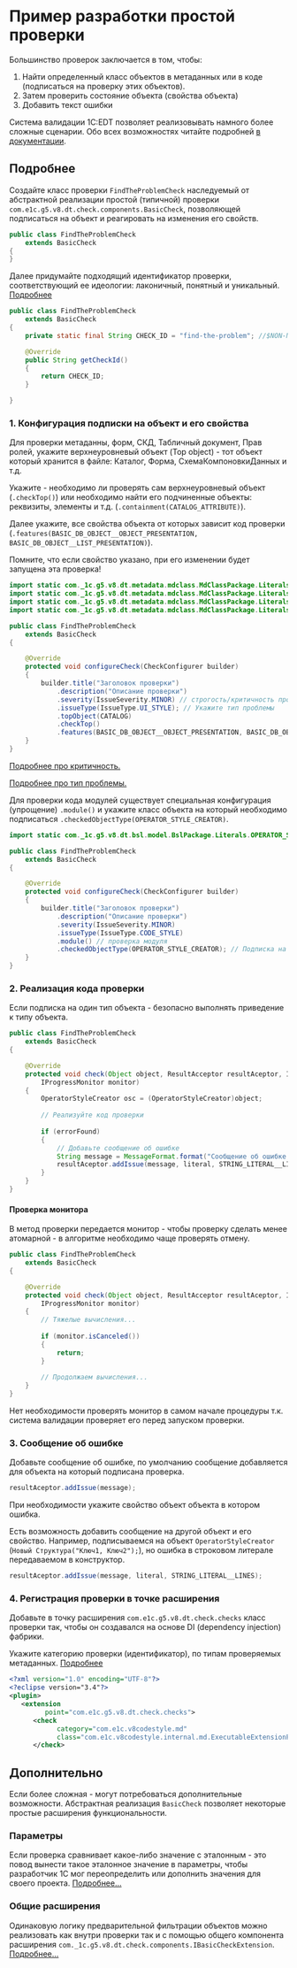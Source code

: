 # Пример разработки простой проверки

Большинство проверок заключается в том, чтобы:

1. Найти определенный класс объектов в метаданных или в коде (подписаться на проверку этих объектов).
2. Затем проверить состояние объекта (свойства объекта)
3. Добавить текст ошибки

Система валидации 1C:EDT позволяет реализовывать намного более сложные сценарии. 
Обо всех возможностях читайте подробней [в документации](https://edt.1c.ru/dev/ru/docs/plugins/dev/checks/checksdoc.pdf).

## Подробнее


Создайте класс проверки `FindTheProblemCheck` наследуемый от абстрактной реализации простой (типичной) 
проверки `com.e1c.g5.v8.dt.check.components.BasicCheck`, позволяющей подписаться на объект и реагировать на изменения его свойств.


```java
public class FindTheProblemCheck
    extends BasicCheck
{
}
```

Далее придумайте подходящий идентификатор проверки, соответствующий ее идеологии: лаконичный, понятный и уникальный.
[Подробнее](Check_Convention.md#код-проверки)


```java
public class FindTheProblemCheck
    extends BasicCheck
{
    private static final String CHECK_ID = "find-the-problem"; //$NON-NLS-1$

    @Override
    public String getCheckId()
    {
        return CHECK_ID;
    }

}
```

### 1. Конфигурация подписки на объект и его свойства

Для проверки метаданны, форм, СКД, Табличный документ, Прав ролей, укажите верхнеуровневый объект (Top object) - тот объект который хранится в файле: Каталог, Форма, СхемаКомпоновкиДанных и т.д.

Укажите - необходимо ли проверять сам верхнеуровневый объект (`.checkTop()`) или необходимо найти его подчиненные объекты: реквизиты, элементы и т.д. (`.containment(CATALOG_ATTRIBUTE)`).

Далее укажите, все свойства объекта от которых зависит код проверки (`.features(BASIC_DB_OBJECT__OBJECT_PRESENTATION, BASIC_DB_OBJECT__LIST_PRESENTATION)`). 

Помните, что если свойство указано, при его изменении будет запущена эта проверка!


```java
import static com._1c.g5.v8.dt.metadata.mdclass.MdClassPackage.Literals.CATALOG;
import static com._1c.g5.v8.dt.metadata.mdclass.MdClassPackage.Literals.CATALOG_ATTRIBUTE;
import static com._1c.g5.v8.dt.metadata.mdclass.MdClassPackage.Literals.BASIC_DB_OBJECT__LIST_PRESENTATION;
import static com._1c.g5.v8.dt.metadata.mdclass.MdClassPackage.Literals.BASIC_DB_OBJECT__OBJECT_PRESENTATION;

public class FindTheProblemCheck
    extends BasicCheck
{

    @Override
    protected void configureCheck(CheckConfigurer builder)
    {
        builder.title("Заголовок проверки")
            .description("Описание проверки")
            .severity(IssueSeverity.MINOR) // строгость/критичность проверки - старайтесь быть менее критичнми :)
            .issueType(IssueType.UI_STYLE); // Укажите тип проблемы
            .topObject(CATALOG)
            .checkTop()
            .features(BASIC_DB_OBJECT__OBJECT_PRESENTATION, BASIC_DB_OBJECT__LIST_PRESENTATION);
    }
}
```

[Подробнее про критичность.](Check_Convention.md#критичность-severity)

[Подробнее про тип проблемы.](Check_Convention.md#тип-issuetype)

Для проверки кода модулей существует специальная конфигурация (упрощение)  `.module()` и укажите класс объекта на который необходимо подписаться `.checkedObjectType(OPERATOR_STYLE_CREATOR)`.


```java
import static com._1c.g5.v8.dt.bsl.model.BslPackage.Literals.OPERATOR_STYLE_CREATOR;

public class FindTheProblemCheck
    extends BasicCheck
{

    @Override
    protected void configureCheck(CheckConfigurer builder)
    {
        builder.title("Заголовок проверки")
            .description("Описание проверки")
            .severity(IssueSeverity.MINOR)
            .issueType(IssueType.CODE_STYLE)
            .module() // проверка модуля
            .checkedObjectType(OPERATOR_STYLE_CREATOR); // Подписка на класс объекта модели модуля
    }
}
```


### 2. Реализация кода проверки


Если подписка на один тип объекта - безопасно выполнять приведение к типу объекта.

```java
public class FindTheProblemCheck
    extends BasicCheck
{

    @Override
    protected void check(Object object, ResultAcceptor resultAceptor, ICheckParameters parameters,
        IProgressMonitor monitor)
    {
        OperatorStyleCreator osc = (OperatorStyleCreator)object;
        
        // Реализуйте код проверки
        
        if (errorFound)
        {
        	// Добавьте сообщение об ошибке
            String message = MessageFormat.format("Сообщение об ошибке что значение {} не правильное", maxKeys);
            resultAceptor.addIssue(message, literal, STRING_LITERAL__LINES);
        }
    }
}
```


#### Проверка монитора

В метод проверки передается монитор - чтобы проверку сделать менее атомарной - в алгоритме необходимо чаще проверять отмену.


```java
public class FindTheProblemCheck
    extends BasicCheck
{

    @Override
    protected void check(Object object, ResultAcceptor resultAceptor, ICheckParameters parameters,
        IProgressMonitor monitor)
    {
        // Тяжелые вычисления...
        
        if (monitor.isCanceled())
        {
        	return;
        }
        
        // Продолжаем вычисления...
    }
}
```

Нет необходимости проверять монитор в самом начале процедуры т.к. система валидации проверяет его перед запуском проверки.


### 3. Сообщение об ошибке

Добавьте сообщение об ошибке, по умолчанию сообщение добавляется для объекта на который подписана проверка.

```java
resultAceptor.addIssue(message);
```

При необходимости укажите свойство объект объекта в котором ошибка.

Есть возможность добавить сообщение на другой объект и его свойство. 
Например, подписываемся на объект `OperatorStyleCreator` (`Новый Структура("Ключ1, Ключ2");`), но ошибка в строковом литерале передаваемом в конструктор.


```java
resultAceptor.addIssue(message, literal, STRING_LITERAL__LINES);
```

### 4. Регистрация проверки в точке расширения

Добавьте в точку расширения `com.e1c.g5.v8.dt.check.checks` класс проверки так, чтобы он создавался на основе DI (dependency injection) фабрики.

Укажите категорию проверки (идентификатор), по типам проверяемых метаданных. [Подробнее](Check_Convention.md#категория-проверки)

```xml
<?xml version="1.0" encoding="UTF-8"?>
<?eclipse version="3.4"?>
<plugin>
   <extension
         point="com.e1c.g5.v8.dt.check.checks">
      <check
            category="com.e1c.v8codestyle.md"
            class="com.e1c.v8codestyle.internal.md.ExecutableExtensionFactory:com.e1c.v8codestyle.md.check.FindTheProblemCheck">
      </check>
```

## Дополнительно

Если более сложная - могут потребоваться дополнительные возможности. Абстрактная реализация `BasicCheck` позволяет некоторые простые расширения функциональности.

### Параметры

Если проверка сравнивает какое-либо значение с эталонным - это повод вынести такое эталонное значение в параметры, чтобы разработчик 1С мог переопределить или дополнить значения для своего проекта.
[Подробнее...](Check_Convention.md#параметры)

### Общие расширения

Одинаковую логику предварительной фильтрации объектов можно реализовать как внутри проверки так и с помощью общего компонента расширения `com._1c.g5.v8.dt.check.components.IBasicCheckExtension`.
[Подробнее...](Check_Convention.md#компоненты-расширяющие-функциональность)
